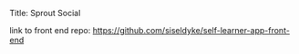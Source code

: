 Title: Sprout Social

link to front end repo: https://github.com/siseldyke/self-learner-app-front-end
